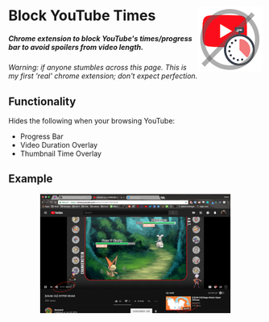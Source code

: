 # Block YouTube Times <img src='icon128.png' align='right'>

##### Chrome extension to block YouTube's times/progress bar to avoid spoilers from video length.

*Warning: if anyone stumbles across this page.  This is my first 'real' chrome extension; don't expect perfection.*

## Functionality

Hides the following when your browsing YouTube:

* Progress Bar
* Video Duration Overlay
* Thumbnail Time Overlay

## Example

<p align='center'>
<img src='example.png' width=75%>
</p>